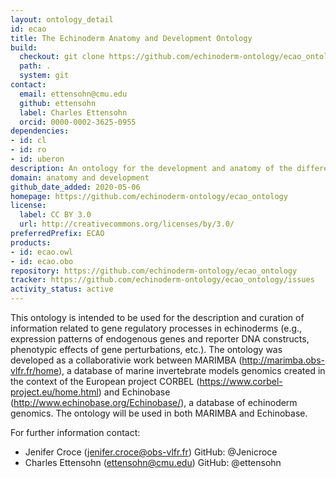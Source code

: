 ```yaml
---
layout: ontology_detail
id: ecao
title: The Echinoderm Anatomy and Development Ontology
build:
  checkout: git clone https://github.com/echinoderm-ontology/ecao_ontology.git
  path: .
  system: git
contact:
  email: ettensohn@cmu.edu
  github: ettensohn
  label: Charles Ettensohn
  orcid: 0000-0002-3625-0955
dependencies:
- id: cl
- id: ro
- id: uberon
description: An ontology for the development and anatomy of the different species of the phylum Echinodermata (NCBITaxon:7586).
domain: anatomy and development
github_date_added: 2020-05-06
homepage: https://github.com/echinoderm-ontology/ecao_ontology
license:
  label: CC BY 3.0
  url: http://creativecommons.org/licenses/by/3.0/
preferredPrefix: ECAO
products:
- id: ecao.owl
- id: ecao.obo
repository: https://github.com/echinoderm-ontology/ecao_ontology
tracker: https://github.com/echinoderm-ontology/ecao_ontology/issues
activity_status: active
---
```


This ontology is intended to be used for the description and curation of information related to gene regulatory processes in echinoderms (e.g., expression patterns of endogenous genes and reporter DNA constructs, phenotypic effects of gene perturbations, etc.). 
The ontology was developed as a collaborativie work between MARIMBA (http://marimba.obs-vlfr.fr/home), a database of marine invertebrate models genomics created in the context of the European project CORBEL (https://www.corbel-project.eu/home.html) and Echinobase (http://www.echinobase.org/Echinobase/), a database of echinoderm genomics. 
The ontology will be used in both MARIMBA and Echinobase.

For further information contact:
- Jenifer Croce (jenifer.croce@obs-vlfr.fr)
  GitHub: @Jenicroce
- Charles Ettensohn (ettensohn@cmu.edu)
  GitHub: @ettensohn
